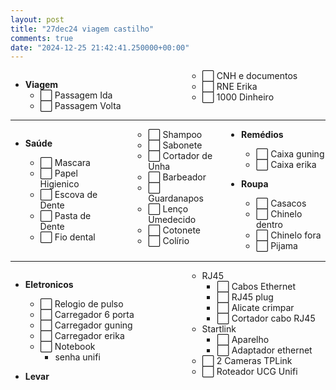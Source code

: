 ```yaml
---
layout: post
title: "27dec24 viagem castilho"
comments: true
date: "2024-12-25 21:42:41.250000+00:00"
---
```



<div style="column-count:2;display:block;">
    
* **Viagem**
    * ⬜ Passagem Ida
    * ⬜ Passagem Volta
    * ⬜ CNH e documentos
    * ⬜ RNE Erika
    * ⬜ 1000 Dinheiro
    
</div>

<hr/>

<div style="column-count:3;">
    
* **Saúde**
    * ⬜ Mascara
    * ⬜ Papel Higienico
    * ⬜ Escova de Dente
    * ⬜ Pasta de Dente
    * ⬜ Fio dental
    * ⬜ Shampoo
    * ⬜ Sabonete
    * ⬜ Cortador de Unha
    * ⬜ Barbeador
    * ⬜ Guardanapos
    * ⬜ Lenço Umedecido
    * ⬜ Cotonete
    * ⬜ Colírio
    
* **Remédios**
    * ⬜ Caixa guning
    * ⬜ Caixa erika
    
* **Roupa**
    * ⬜ Casacos
    * ⬜ Chinelo dentro
    * ⬜ Chinelo fora
    * ⬜ Pijama
    
</div>

<hr/>

<div style="column-count:2;">
    
* **Eletronicos**
    * ⬜ Relogio de pulso
    * ⬜ Carregador 6 porta
    * ⬜ Carregador guning
    * ⬜ Carregador erika
    * ⬜ Notebook
        * senha unifi
    
* **Levar**
    * RJ45
        * ⬜ Cabos Ethernet
        * ⬜ RJ45 plug
        * ⬜ Alicate crimpar
        * ⬜ Cortador cabo RJ45
    * Startlink
        * ⬜ Aparelho
        * ⬜ Adaptador ethernet
    * ⬜ 2 Cameras TPLink
    * ⬜ Roteador UCG Unifi
        
</div> 
        
        
        
        
        
        
        
        
        